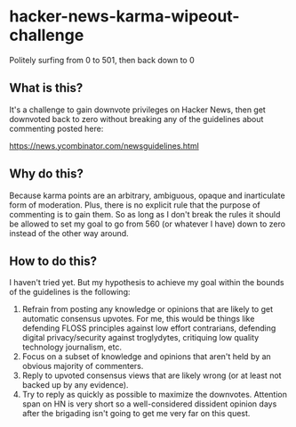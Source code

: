 # hacker-news-karma-wipeout-challenge
Politely surfing from 0 to 501, then back down to 0

## What is this?
It's a challenge to gain downvote privileges on Hacker News, then get downvoted back to zero without breaking any of the guidelines about commenting posted here:

https://news.ycombinator.com/newsguidelines.html

## Why do this?
Because karma points are an arbitrary, ambiguous, opaque and inarticulate form of moderation. Plus, there is no explicit rule that the purpose of commenting is to gain them. So as long as I don't break the rules it should be allowed to set my goal to go from 560 (or whatever I have) down to zero instead of the other way around.

## How to do this?
I haven't tried yet. But my hypothesis to achieve my goal within the bounds of the guidelines is the following:
1. Refrain from posting any knowledge or opinions that are likely to get automatic consensus upvotes. For me, this would be things like defending FLOSS principles against low effort contrarians, defending digital privacy/security against troglydytes, critiquing low quality technology journalism, etc.
2. Focus on a subset of knowledge and opinions that aren't held by an obvious majority of commenters.
3. Reply to upvoted consensus views that are likely wrong (or at least not backed up by any evidence).
4. Try to reply as quickly as possible to maximize the downvotes. Attention span on HN is very short so a well-considered dissident opinion days after the brigading isn't going to get me very far on this quest.

